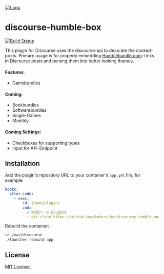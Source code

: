 
<a href="https://www.kokoro-ko.de/">![Logo](https://www.kokoro-ko.de/uploads/default/original/1X/c425edbe738ac1f92e584cfb94305d1570042f45.png)</a>

# discourse-humble-box

[![Build Status](https://travis-ci.org/kokoro-ko/discourse-humble-box.svg?branch=master)](https://travis-ci.org/kokoro-ko/discourse-humble-box)

This plugin for Discourse uses the discourse-api to decorate the cooked-posts. Primary usage is for properly embedding [Humblebundle.com](https://humblebundle.com/)-Links in Discourse posts and parsing them into better looking iframes.

#### Features:
- Gamebundles

#### Coming:
- Bookbundles
- Softwarebundles
- Single-Games
- Monthly

#### Coming Settings:
- Checkboxes for supporting types
- Input for API-Endpoint

## Installation

Add the plugin's repository URL to your container's `app.yml` file, for example:

```yml
hooks:
  after_code:
    - exec:
        cd: $home/plugins
        cmd:
          - mkdir -p plugins
          - git clone https://github.com/kokoro-ko/discourse-humble-box
```

Rebuild the container:

```sh
cd /var/discourse
./launcher rebuild app
```

## License

[MIT License](LICENSE).
